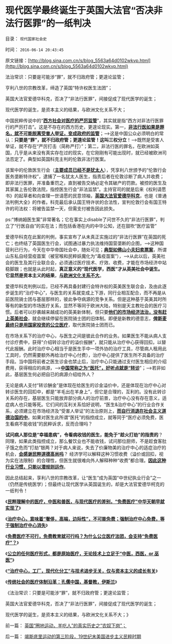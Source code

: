 # 现代医学最终诞生于英国大法官“否决非法行医罪”的一纸判决

目录： `现代国家社会史` 

时间： `2016-06-14 20:43:45` 

原文链接：[http://blog.sina.com.cn/s/blog_5563a64d0102wkvp.html](http://blog.sina.com.cn/s/blog_5563a64d0102wkvp.html)

法治常识：只要是可能涉“罪”，就不归政府管；更遑论监管；

亨利八世的宗教改革，缔造了英国“特许权医生法团”；

英国大法官爱德华科克，否决了“非法行医罪”，间接促成了现代医学的诞生；

现代医学的诞生，是资本主义的结果，与欧洲文化关系不大；

中国民粹传说中的“[**西方社会对医疗的严厉监管**](../../../2014/7/14/中国官方和公知，都不能区别“质检vs质控”，及FDA；.md)”，其实就是指“西方对非法行医罪行的严厉打击”。这是不存在的西方历史，更遑论现实。第一，[**非法行医如果是罪名，就不可能脱离受害人举证，变成政府的监管**](../../../2016/5/30/司法强制，必须凭“受害人举证”，不能凭“舆论审判”.md)；——>这是中国公众必须明白的常认：**只要是“罪”，就不归政府管；更遑论监管！这叫三权分立**！——>既然是受害人举证，就不存在“严厉打击（简称严打）”；第二，非法行医的罪名，在欧洲如英国，几乎是从来没有真实存在过的现实，在它刚刚有可能出现时，就已经被欧洲司法否定了。典型如英国科克主判的伦敦非法行医案。

该案中的伦敦医生行会（[**主要成员已经不是犹太人**](../../../2012/5/1/西方医疗脱胎于基督教会和犹太人.md)），凭享利八世颁予的“伦敦行会医务垄断特许权”，逮捕了一名犹太人医生，指责后者在伦敦诊断了病人并收费；即非法行医罪，并准备重罚之，直到被告交纳必定令其破产的罚款。被控的医生及其家属上告伦敦法院，指控医生行会“非法监禁”。主持官司的就是后来《权利请愿书》的起草者和向查理一世请愿的民意领袖，[**英国大法官爱德华科克**](../../../2014/1/2/英国“国王至上”被埋葬，司法独立引导的光荣革命.md)，也是《普通法判例大全》的作者。科克最后承认国王特许状的合法性，宣判伦敦行会有国王特许的司法权：将被告监禁一天，但需支付被告因此损失。

ps:“博纳姆医生案”非常著名；它在事实上disable了问世不久的“非法行医罪”，判立了“行医自由”的实在法；而包括香港在内的中华公知，还在鼓吹“医疗监管”

爱德华科克在此案的判例，事实宣布了从未真正实施过的“非法行医罪”在英国的死亡；也终结了英国医生行会，试图通过暴力执法维持国营垄断的企图，——>这种国营利已行为，今天在中华帝国社会中，随处可见；[**典型如佛山小夫妇卖票案**](../../../2013/1/23/佛山夫妻案中的默认权益，公益诉讼，国进民退.md)，所谓山东私自经营疫苗案（被官喉和民粹妖魔化为“毒疫苗案”），——>从此以后，英美社会的医生及其行业联合会，必须通过医疗技术、疗效、收费，才能在市场经济中站稳脚跟；也就是从此时起，**真正意义的“现代医学，西医”才从英美社会中诞生。它显然是资本主义的结果**，[**与欧洲文化关系不大**](../../../2011/3/23/西方传统文化的愚昧落后.md)。

爱德华科克判例以后，已经不再具备封建行会特许权的英美医生联合会，及由此逐步诞生的“治疗中心”，与医生的关系就变成上下游，同行业相互配合，而不再是从前医院骑士团与基层那样的，彼此争夺病源的竞争关系。但是这种基于英美其时所等有的新型的市场医疗关系，显然不等同于欧洲大陆，特别是天主教社会的医疗习惯。后者可以抄袭越来越成功的英美新体制，但只要[**他们的市场经济法治，没有赶上英美社会**](../../../2015/11/23/欧洲大陆反资本主义的传统，美国左派反私权的政治风险；.md)，就会继续停留在医院骑士团的旧体制。即便是新教的德意志，[**俾斯麦最终只是用国家投资的公立医疗**](../../../2010/3/30/俾斯麦：精神信仰强化后的军国主义！.md)，取代医院骑士团而已。

在市场关系下的治疗中心，与医生之间是彼此合作的业务。如果医生不能从病人支付诊疗费中，获得“介绍转诊治疗的溢价报酬”，就只能从治疗中心获得回扣，以替代此报酬。此时治疗中心相当于是医生手中一项外协的治疗工具，尽管病人租用此工具时，仍然需要额外再给治疗中心付费），治疗中心提供了医生所不具备的治疗手段。当中国将前者之医生诊金也禁止后，治疗中心只能通过支付医生相应的介绍费用，获得相应的病源，——>[**中国常称之为“医托”，好听点就是“转诊**](../../../2008/3/23/现存所有医改方案都将损害老百姓的利益，都将失败.md)”；——>若非如此，基层医生何必把自已的病源介绍给外人？

无论是病人支付“转诊酬金”是体现在给医生的诊金溢价中，还是体现在治疗中心对转诊医生的回扣中，都是“羊毛出在羊身上”，但它是合理的，互利的。没有此转诊关系的存在，基层医生只能放弃部分病人的治疗前景，治疗中心没有存在意义，适症病人也只能等死。它们间的互利关系恰好说明，“医生&治疗中心”的行业合作关系，必须建立在市场经济及“受害人举证”的法治原则上，[**而自行消退在社会主义道德治国的中**](../../../2010/8/3/市场经济崩溃是奴隶制的充分条件.md)。如果对医生此所谓“医托”的指控成立，就等同于“医疗必须免费，医生看病不能收钱”的民粹诉求，反而合理吗？

**试问病人那位是“幸福患病”，令看病收钱的医生，能免于“趁火打劫”的指责的**？同理，如果此类指控成立，那么餐饮业也不能收钱，试问那位厨师，不是趁食客肚子饿之危而“打劫”银两？对于病人来说，失去了价廉物美的治疗中心的适症治疗的机会，[**会感谢民粹道德高尚吗**](../../../2016/6/5/魏则西起哄事件的潜台词，民粹五毒俱全.md)？
经济学可以解释这种习惯收费（溢价或回扣，视为实在法限制）的合理性，但医生就很难向外人解释种种“收费”都合理。[**因此这种行业习惯，只能以潜规则运作**](../../../2013/5/27/潜规则，中国特色，以及国际接轨的常识.md)。

因此总结起来，享利八世的宗教改革，让“医生”成为英国“中世纪执业行会”之一（仍然是传统医学）；但最终让现代医学从英国诞生的，却是大法官爱德华柯克的一纸判令！

《[**民粹理解中的医疗，中医和兽医，与现代医疗的差别，“免费医疗”中华天朝早就实现了**](../../../2016/6/8/民粹理解中的医疗，中医和兽医，与现代医疗的差别；.md)》

《[**治疗中心，意味着“奢侈，高端，边际性”，不可能免费；强制治疗中心免费，等于强制治疗中心消失**](../../../2016/6/9/魏则西事实得到了“莆田系，武警医院”的同情和优待.md)》

《[**免费医疗不可行，免费教育就可行吗？为什么公立医疗法团，会支持“免费医疗”？**](../../../2016/6/10/免费医疗不可行，免费教育就可行吗？.md)》

《[**公立的任何医疗形式，都是原始医疗，无论技术上立足于“中医，西医，or
巫医”**](../../../2016/6/11/中医等原始医疗没有“成本集中的治疗中心”，被误以为“低成本”；.md)》

《[**“治疗中心，工厂，现代化分工”与技术进步无关，仅与资本主义的成长有关**](../../../2016/6/12/“治疗中心，工厂，现代化分工”与技术进步无关.md)》

《[**传统社会的医疗体制沿革：孔儒中国，基督教，伊斯兰**](../../../2016/6/13/传统社会的医疗体制沿革：孔儒中国，基督教，伊斯兰.md)》

《法治常识：只要是可能涉“罪”，就不归政府管；更遑论监管；

英国大法官爱德华科克，否决了“非法行医罪”，间接促成了现代医学的诞生；

现代医学的诞生，是资本主义的结果，与欧洲文化关系不大；》

前一篇： [英国“圈地运动，羊吃人”的真实历史之“农奴下岗”；](../../../2016/6/18/英国“圈地运动，羊吃人”的真实历史之“农奴下岗”；.md)

后一篇： [竭斯底里运动的第三阶段，19世纪末美国进步主义民粹时期](../../../2016/5/8/竭斯底里运动的第三阶段，19世纪末美国进步主义民粹时期.md)

